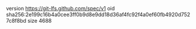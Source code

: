 version https://git-lfs.github.com/spec/v1
oid sha256:2e199c16b4a0cee3ff0b9d8e9dd18d36af4fc92f4a0ef60fb4920d7527c8f8bd
size 4688
